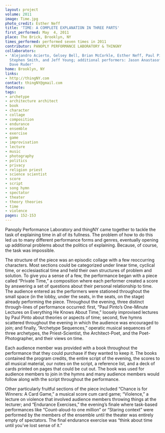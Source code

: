 ```yaml
---
layout: project
volume: 2011
image: Time.jpg
photo_credit: Esther Neff
title: 'TIME: A COMPLETE EXPLANATION IN THREE PARTS'
first_performed: May  4, 2011
place: The Brick, Brooklyn, NY
times_performed: performed seven times in 2011
contributor: PANOPLY PERFORMANCE LABORATORY & THINGNY
collaborators:
- 'Alejandro Acierto, Gelsey Bell, Brian McCorkle, Esther Neff, Paul Pinto, Mathew
  Stephen Smith, and Jeff Young; additional performers: Jason Anastasoff, Erin Rogers,
  Dave Ruder'
home: Brooklyn, NY
links:
- http://thingNY.com
contact: thingNY@gmail.com
footnote: 
tags:
- archetype
- architecture architect
- book
- character
- collage
- composition
- endurance
- ensemble
- exercise
- game
- improvisation
- lecture
- music
- photography
- politics
- privacy
- religion priest
- science scientist
- score
- script
- song hymn
- spectator
- theater
- theory theories
- time
- violence
pages: 152-153
---
```


Panoply Performance Laboratory and thingNY came together to tackle the task of explaining time in all of its fullness. The problem of how to do this led us to many different performance forms and genres, eventually opening up additional problems about the politics of explaining. Because, of course, the task was impossible. 

The structure of the piece was an episodic collage with a few reoccurring characters. Most sections could be categorized under linear time, cyclical time, or ecclesiastical time and held their own structures of problem and solution. To give you a sense of a few, the performance began with a piece called “Private Time,” a composition where each performer created a score by answering a set of questions about their personal relationship to time. The audience entered as the performers were stationed throughout the small space (in the lobby, under the seats, in the seats, on the stage) already performing the piece. Throughout the evening, three distinct through-lines of performance occurred: first, “Paul Pinto’s One-Minute Lectures on Everything He Knows About Time,” loosely improvised lectures by Paul Pinto about theories or aspects of time; second, five hymns scattered throughout the evening in which the audience was encouraged to join; and finally, “Archetype Sequences,” operatic musical sequences of three archetypes, the Priest-Scientist, the Architect-Poet, and the Poet-Photographer, and their views on time. 

Each audience member was provided with a book throughout the performance that they could purchase if they wanted to keep it. The books contained the program credits, the entire script of the evening, the scores to all musical material, our notes on the script, a reference list, and a deck of cards printed on pages that could be cut out. The book was used for audience members to join in the hymns and many audience members would follow along with the script throughout the performance. 

Other particularly fruitful sections of the piece included “Chance is for Winners: A Card Game,” a musical score cum card game; “Violence,” a lecture on violence that involved audience members throwing things at the lecturer; and “Endurance Exercises,” the evening’s finale where task-based performances like “Count-aloud-to one million” or “Staring context” were performed by the members of the ensemble until the theater was entirely empty of spectators. The final endurance exercise was “think about time until you’ve lost sense of it.”

